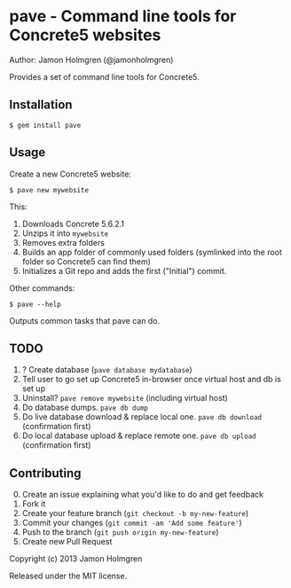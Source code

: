 # pave - Command line tools for Concrete5 websites

Author: Jamon Holmgren (@jamonholmgren)

Provides a set of command line tools for Concrete5.

## Installation

    $ gem install pave

## Usage

Create a new Concrete5 website:

    $ pave new mywebsite

This:

1. Downloads Concrete 5.6.2.1
2. Unzips it into `mywebsite`
3. Removes extra folders
4. Builds an app folder of commonly used folders (symlinked into the root folder so Concrete5 can find them)
5. Initializes a Git repo and adds the first ("Initial") commit.

Other commands:

    $ pave --help
    
Outputs common tasks that pave can do.

## TODO

1. ? Create database (`pave database mydatabase`)
1. Tell user to go set up Concrete5 in-browser once virtual host and db is set up
1. Uninstall? `pave remove mywebsite` (including virtual host)
1. Do database dumps. `pave db dump`
1. Do live database download & replace local one. `pave db download` (confirmation first)
1. Do local database upload & replace remote one. `pave db upload` (confirmation first)


## Contributing

0. Create an issue explaining what you'd like to do and get feedback
1. Fork it
2. Create your feature branch (`git checkout -b my-new-feature`)
3. Commit your changes (`git commit -am 'Add some feature'`)
4. Push to the branch (`git push origin my-new-feature`)
5. Create new Pull Request

Copyright (c) 2013 Jamon Holmgren

Released under the MIT license.
